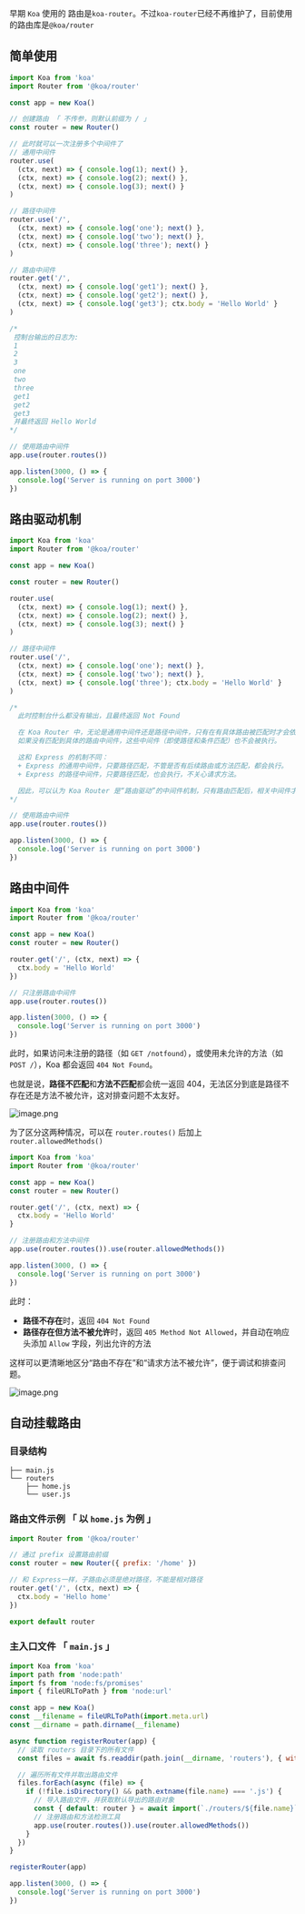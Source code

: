 早期 `Koa` 使用的 路由是`koa-router`。不过`koa-router`已经不再维护了，目前使用的路由库是`@koa/router`



## 简单使用

```js
import Koa from 'koa'
import Router from '@koa/router'

const app = new Koa()

// 创建路由 「 不传参，则默认前缀为 / 」
const router = new Router()

// 此时就可以一次注册多个中间件了
// 通用中间件
router.use(
  (ctx, next) => { console.log(1); next() },
  (ctx, next) => { console.log(2); next() },
  (ctx, next) => { console.log(3); next() }
)

// 路径中间件
router.use('/',
  (ctx, next) => { console.log('one'); next() },
  (ctx, next) => { console.log('two'); next() },
  (ctx, next) => { console.log('three'); next() }
)

// 路由中间件
router.get('/',
  (ctx, next) => { console.log('get1'); next() },
  (ctx, next) => { console.log('get2'); next() },
  (ctx, next) => { console.log('get3'); ctx.body = 'Hello World' }
)

/*
 控制台输出的日志为:
 1
 2
 3
 one
 two
 three
 get1
 get2
 get3
 并最终返回 Hello World
*/

// 使用路由中间件
app.use(router.routes())

app.listen(3000, () => {
  console.log('Server is running on port 3000')
})
```



## 路由驱动机制

```js
import Koa from 'koa'
import Router from '@koa/router'

const app = new Koa()

const router = new Router()

router.use(
  (ctx, next) => { console.log(1); next() },
  (ctx, next) => { console.log(2); next() },
  (ctx, next) => { console.log(3); next() }
)

// 路径中间件
router.use('/',
  (ctx, next) => { console.log('one'); next() },
  (ctx, next) => { console.log('two'); next() },
  (ctx, next) => { console.log('three'); ctx.body = 'Hello World' }
)

/*
  此时控制台什么都没有输出，且最终返回 Not Found

  在 Koa Router 中，无论是通用中间件还是路径中间件，只有在有具体路由被匹配时才会依次执行。
  如果没有匹配到具体的路由中间件，这些中间件（即使路径和条件匹配）也不会被执行。

  这和 Express 的机制不同：
  + Express 的通用中间件，只要路径匹配，不管是否有后续路由或方法匹配，都会执行。
  + Express 的路径中间件，只要路径匹配，也会执行，不关心请求方法。

  因此，可以认为 Koa Router 是“路由驱动”的中间件机制，只有路由匹配后，相关中间件才会被触发。
*/

// 使用路由中间件
app.use(router.routes())

app.listen(3000, () => {
  console.log('Server is running on port 3000')
})
```



## 路由中间件

```js
import Koa from 'koa'
import Router from '@koa/router'

const app = new Koa()
const router = new Router()

router.get('/', (ctx, next) => {
  ctx.body = 'Hello World'
})

// 只注册路由中间件
app.use(router.routes())

app.listen(3000, () => {
  console.log('Server is running on port 3000')
})
```

此时，如果访问未注册的路径（如 `GET /notfound`），或使用未允许的方法（如 `POST /`），Koa 都会返回 `404 Not Found`。

也就是说，**路径不匹配**和**方法不匹配**都会统一返回 404，无法区分到底是路径不存在还是方法不被允许，这对排查问题不太友好。

![image.png](https://s2.loli.net/2025/07/01/zkQWIvF75GfMAVy.png)  

为了区分这两种情况，可以在 `router.routes()` 后加上 `router.allowedMethods()`

```js
import Koa from 'koa'
import Router from '@koa/router'

const app = new Koa()
const router = new Router()

router.get('/', (ctx, next) => {
  ctx.body = 'Hello World'
}

// 注册路由和方法中间件
app.use(router.routes()).use(router.allowedMethods())

app.listen(3000, () => {
  console.log('Server is running on port 3000')
})
```

此时：

- **路径不存在**时，返回 `404 Not Found`
- **路径存在但方法不被允许**时，返回 `405 Method Not Allowed`，并自动在响应头添加 `Allow` 字段，列出允许的方法

这样可以更清晰地区分“路由不存在”和“请求方法不被允许”，便于调试和排查问题。

![image.png](https://s2.loli.net/2025/07/01/rYC3SykcsaHbuod.png) 



## 自动挂载路由

### 目录结构

```shell
├── main.js
└── routers
    ├── home.js
    └── user.js
```



### 路由文件示例 「 以 `home.js` 为例 」

```js
import Router from '@koa/router'

// 通过 prefix 设置路由前缀
const router = new Router({ prefix: '/home' })

// 和 Express一样，子路由必须是绝对路径，不能是相对路径
router.get('/', (ctx, next) => {
  ctx.body = 'Hello home'
})

export default router
```



### 主入口文件 「 `main.js` 」

```js
import Koa from 'koa'
import path from 'node:path'
import fs from 'node:fs/promises'
import { fileURLToPath } from 'node:url'

const app = new Koa()
const __filename = fileURLToPath(import.meta.url)
const __dirname = path.dirname(__filename)

async function registerRouter(app) {
  // 读取 routers 目录下的所有文件
  const files = await fs.readdir(path.join(__dirname, 'routers'), { withFileTypes: true })

  // 遍历所有文件并取出路由文件
  files.forEach(async (file) => {
    if (!file.isDirectory() && path.extname(file.name) === '.js') {
      // 导入路由文件，并获取默认导出的路由对象
      const { default: router } = await import(`./routers/${file.name}`)
      // 注册路由和方法检测工具
      app.use(router.routes()).use(router.allowedMethods())
    }
  })
}

registerRouter(app)

app.listen(3000, () => {
  console.log('Server is running on port 3000')
})
```
